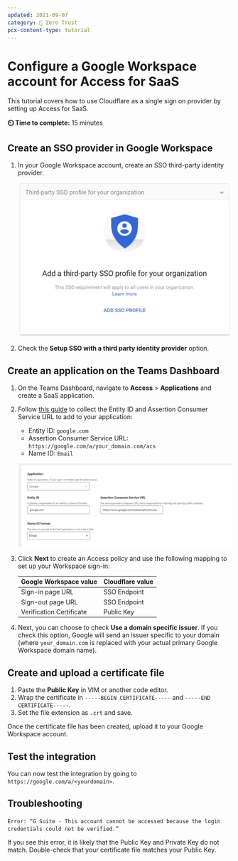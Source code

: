 ```yaml
---
updated: 2021-09-07
category: 🔐 Zero Trust
pcx-content-type: tutorial
---
```


# Configure a Google Workspace account for Access for SaaS

This tutorial covers how to use Cloudflare as a single sign on provider by setting up Access for SaaS.

**⏲️ Time to complete:** 15 minutes


## Create an SSO provider in Google Workspace

1. In your Google Workspace account, create an SSO third-party identity provider.

    ![SSO profile on Google Workspace](../static/zero-trust-security/google-workspace-saas/sso-profile.png)

1. Check the **Setup SSO with a third party identity provider** option.

## Create an application on the Teams Dashboard

1. On the Teams Dashboard, navigate to **Access** > **Applications** and create a SaaS application.
1. Follow [this guide](https://support.google.com/a/answer/6349809?hl=en&ref_topic=7556907) to collect the Entity ID and Assertion Consumer Service URL to add to your application:
    * Entity ID: `google.com`
    * Assertion Consumer Service URL: `https://google.com/a/your_domain.com/acs`
    * Name ID: `Email`

    ![Add fields to Teams application](../static/zero-trust-security/google-workspace-saas/teams-app-fields.png)

1. Click **Next** to create an Access policy and use the following mapping to set up your Workspace sign-in:

    | Google Workspace value | Cloudflare value |
    | ----- | ---- |
    | Sign-in page URL | SSO Endpoint |
    | Sign-out page URL | SSO Endpoint |
    | Verification Certificate | Public Key |

1. Next, you can choose to check **Use a domain specific issuer**. If you check this option, Google will send an issuer specific to your domain (where `your_domain.com` is replaced with your actual primary Google Workspace domain name).

## Create and upload a certificate file

1. Paste the **Public Key** in VIM or another code editor.
1. Wrap the certificate in `-----BEGIN CERTIFICATE-----` and `-----END CERTIFICATE-----`.
1. Set the file extension as `.crt` and save.

Once the certificate file has been created, upload it to your Google Workspace account.

## Test the integration

You can now test the integration by going to `https://google.com/a/<yourdomain>`.

## Troubleshooting

`Error: “G Suite - This account cannot be accessed because the login credentials could not be verified.”`

If you see this error, it is likely that the Public Key and Private Key do not match. Double-check that your certificate file matches your Public Key.

